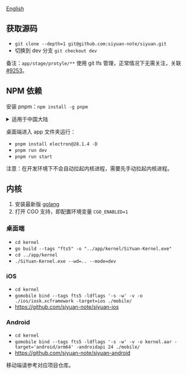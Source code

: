 [English](CONTRIBUTING.md)

## 获取源码

* `git clone --depth=1 git@github.com:siyuan-note/siyuan.git`
* 切换到 dev 分支 `git checkout dev`

备注：`app/stage/protyle/**` 使用 git lfs 管理，正常情况下无需关注，关联 [#9253](https://github.com/siyuan-note/siyuan/issues/9253)。

## NPM 依赖

安装 pnpm：`npm install -g pnpm`

<details>
<summary>适用于中国大陆</summary>

设置 Electron 镜像环境变量并安装 Electron：

* macOS/Linux: 
 ```
 ELECTRON_MIRROR=https://cnpmjs.org/mirrors/electron/ pnpm install electron@28.1.4 -D
 ```
* Windows:
    * `SET ELECTRON_MIRROR=https://cnpmjs.org/mirrors/electron/`
    * `pnpm install electron@28.1.4 -D`

NPM 镜像：

* 使用 npmmirror 中国镜像仓库 `pnpm --registry https://r.cnpmjs.org/ i`
* 恢复使用官方仓库 `pnpm --registry https://registry.npmjs.org i`
</details>

桌面端进入 app 文件夹运行：

* `pnpm install electron@28.1.4 -D`
* `pnpm run dev`
* `pnpm run start`

注意：在开发环境下不会自动拉起内核进程，需要先手动拉起内核进程。

## 内核

1. 安装最新版 [golang](https://go.dev/)
2. 打开 CGO 支持，即配置环境变量 `CGO_ENABLED=1`

### 桌面端

* `cd kernel`
* `go build --tags "fts5" -o "../app/kernel/SiYuan-Kernel.exe"`
* `cd ../app/kernel`
* `./SiYuan-Kernel.exe --wd=.. --mode=dev`

### iOS

* `cd kernel`
* `gomobile bind --tags fts5 -ldflags '-s -w' -v -o ./ios/iosk.xcframework -target=ios ./mobile/`
* https://github.com/siyuan-note/siyuan-ios

### Android

* `cd kernel`
* `gomobile bind --tags fts5 -ldflags '-s -w' -v -o kernel.aar -target='android/arm64' -androidapi 24 ./mobile/`
* https://github.com/siyuan-note/siyuan-android

移动端请参考对应项目仓库。
